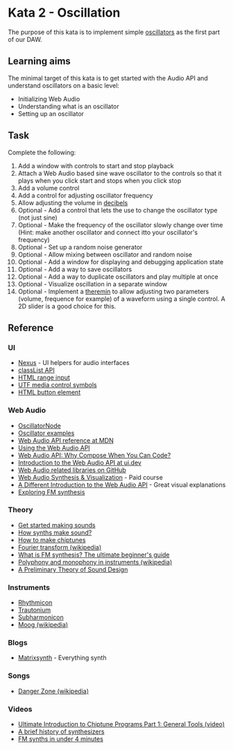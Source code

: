 # Kata 2 - Oscillation

The purpose of this kata is to implement simple [oscillators](https://en.wikipedia.org/wiki/Oscillation) as the first part of our DAW.

## Learning aims

The minimal target of this kata is to get started with the Audio API and understand oscillators on a basic level:

* Initializing Web Audio
* Understanding what is an oscillator
* Setting up an oscillator

## Task

Complete the following:

1. Add a window with controls to start and stop playback
2. Attach a Web Audio based sine wave oscillator to the controls so that it plays when you click start and stops when you click stop
3. Add a volume control
4. Add a control for adjusting oscillator frequency
5. Allow adjusting the volume in [decibels](https://en.wikipedia.org/wiki/DBFS)
6. Optional - Add a control that lets the use to change the oscillator type (not just sine)
7. Optional - Make the frequency of the oscillator slowly change over time (Hint: make another oscillator and connect itto your oscillator's frequency)
8. Optional - Set up a random noise generator
9. Optional - Allow mixing between oscillator and random noise
10. Optional - Add a window for displaying and debugging application state
11. Optional - Add a way to save oscillators
12. Optional - Add a way to duplicate oscillators and play multiple at once
13. Optional - Visualize oscillation in a separate window
14. Optional - Implement a [theremin](https://en.wikipedia.org/wiki/Theremin) to allow adjusting two parameters (volume, frequence for example) of a waveform using a single control. A 2D slider is a good choice for this.

## Reference

### UI

* [Nexus](https://nexus-js.github.io/ui/) - UI helpers for audio interfaces
* [classList API](https://developer.mozilla.org/en-US/docs/Web/API/Element/classList)
* [HTML range input](https://developer.mozilla.org/en-US/docs/Web/HTML/Element/input/range)
* [UTF media control symbols](https://en.wikipedia.org/wiki/Media_control_symbols)
* [HTML button element](https://developer.mozilla.org/en-US/docs/Web/HTML/Element/button)

### Web Audio

* [OscillatorNode](https://developer.mozilla.org/en-US/docs/Web/API/OscillatorNode)
* [Oscillator examples](https://codepen.io/jonoliver/pen/NoawPv)
* [Web Audio API reference at MDN](https://developer.mozilla.org/en-US/docs/Web/API/Web_Audio_API)
* [Using the Web Audio API](https://developer.mozilla.org/en-US/docs/Web/API/Web_Audio_API/Using_Web_Audio_API)
* [Web Audio API: Why Compose When You Can Code?](https://www.toptal.com/web/web-audio-api-tutorial)
* [Introduction to the Web Audio API at ui.dev](https://ui.dev/web-audio-api)
* [Web Audio related libraries on GitHub](https://github.com/topics/webaudio-api?l=javascript)
* [Web Audio Synthesis & Visualization](https://frontendmasters.com/courses/web-audio/) - Paid course
* [A Different Introduction to the Web Audio API](https://medium.com/@danielmckemie/tips-and-techniques-for-using-the-web-audio-api-89b8beda6cf2) - Great visual explanations
* [Exploring FM synthesis](https://observablehq.com/@ramonaisonline/synthesis)

### Theory

* [Get started making sounds](https://learningsynths.ableton.com/)
* [How synths make sound?](https://learningsynths.ableton.com/en/oscillators/how-synths-make-sound)
* [How to make chiptunes](https://soundation.com/music-genres/how-to-make-chiptunes)
* [Fourier transform (wikipedia)](https://en.wikipedia.org/wiki/Fourier_transform)
* [What is FM synthesis? The ultimate beginner's guide](https://www.musicradar.com/news/what-is-fm-synthesis)
* [Polyphony and monophony in instruments (wikipedia)](https://en.wikipedia.org/wiki/Polyphony_and_monophony_in_instruments)
* [A Preliminary Theory of Sound Design](https://nathan.ho.name/posts/sound-design-theory/)

### Instruments

* [Rhythmicon](https://en.wikipedia.org/wiki/Rhythmicon)
* [Trautonium](https://en.wikipedia.org/wiki/Trautonium)
* [Subharmonicon](https://www.moogmusic.com/products/subharmonicon)
* [Moog (wikipedia)](https://en.wikipedia.org/wiki/Moog_synthesizer)

### Blogs

* [Matrixsynth](https://www.matrixsynth.com/) - Everything synth

### Songs

* [Danger Zone (wikipedia)](https://en.wikipedia.org/wiki/Danger_Zone_(song))

### Videos

* [Ultimate Introduction to Chiptune Programs Part 1: General Tools (video)](https://www.youtube.com/watch?v=WNxw8OzUwfg)
* [A brief history of synthesizers](https://www.youtube.com/watch?v=5sjreF6H_rY)
* [FM synths in under 4 minutes](https://www.youtube.com/watch?v=vvBl3YUBUyY)
